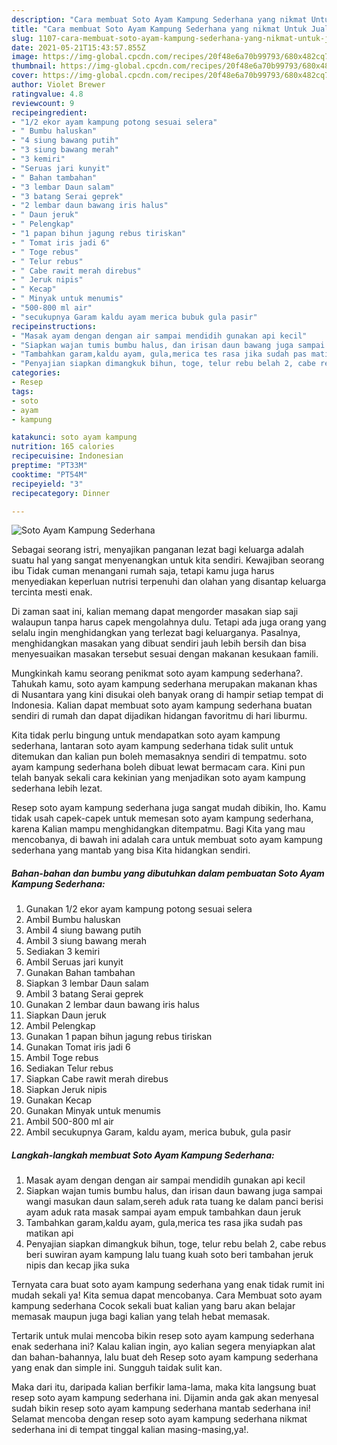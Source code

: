 ```yaml
---
description: "Cara membuat Soto Ayam Kampung Sederhana yang nikmat Untuk Jualan"
title: "Cara membuat Soto Ayam Kampung Sederhana yang nikmat Untuk Jualan"
slug: 1107-cara-membuat-soto-ayam-kampung-sederhana-yang-nikmat-untuk-jualan
date: 2021-05-21T15:43:57.855Z
image: https://img-global.cpcdn.com/recipes/20f48e6a70b99793/680x482cq70/soto-ayam-kampung-sederhana-foto-resep-utama.jpg
thumbnail: https://img-global.cpcdn.com/recipes/20f48e6a70b99793/680x482cq70/soto-ayam-kampung-sederhana-foto-resep-utama.jpg
cover: https://img-global.cpcdn.com/recipes/20f48e6a70b99793/680x482cq70/soto-ayam-kampung-sederhana-foto-resep-utama.jpg
author: Violet Brewer
ratingvalue: 4.8
reviewcount: 9
recipeingredient:
- "1/2 ekor ayam kampung potong sesuai selera"
- " Bumbu haluskan"
- "4 siung bawang putih"
- "3 siung bawang merah"
- "3 kemiri"
- "Seruas jari kunyit"
- " Bahan tambahan"
- "3 lembar Daun salam"
- "3 batang Serai geprek"
- "2 lembar daun bawang iris halus"
- " Daun jeruk"
- " Pelengkap"
- "1 papan bihun jagung rebus tiriskan"
- " Tomat iris jadi 6"
- " Toge rebus"
- " Telur rebus"
- " Cabe rawit merah direbus"
- " Jeruk nipis"
- " Kecap"
- " Minyak untuk menumis"
- "500-800 ml air"
- "secukupnya Garam kaldu ayam merica bubuk gula pasir"
recipeinstructions:
- "Masak ayam dengan dengan air sampai mendidih gunakan api kecil"
- "Siapkan wajan tumis bumbu halus, dan irisan daun bawang juga sampai wangi masukan daun salam,sereh aduk rata tuang ke dalam panci berisi ayam aduk rata masak sampai ayam empuk tambahkan daun jeruk"
- "Tambahkan garam,kaldu ayam, gula,merica tes rasa jika sudah pas matikan api"
- "Penyajian siapkan dimangkuk bihun, toge, telur rebu belah 2, cabe rebus beri suwiran ayam kampung lalu tuang kuah soto beri tambahan jeruk nipis dan kecap jika suka"
categories:
- Resep
tags:
- soto
- ayam
- kampung

katakunci: soto ayam kampung 
nutrition: 165 calories
recipecuisine: Indonesian
preptime: "PT33M"
cooktime: "PT54M"
recipeyield: "3"
recipecategory: Dinner

---
```



![Soto Ayam Kampung Sederhana](https://img-global.cpcdn.com/recipes/20f48e6a70b99793/680x482cq70/soto-ayam-kampung-sederhana-foto-resep-utama.jpg)

Sebagai seorang istri, menyajikan panganan lezat bagi keluarga adalah suatu hal yang sangat menyenangkan untuk kita sendiri. Kewajiban seorang ibu Tidak cuman menangani rumah saja, tetapi kamu juga harus menyediakan keperluan nutrisi terpenuhi dan olahan yang disantap keluarga tercinta mesti enak.

Di zaman  saat ini, kalian memang dapat mengorder masakan siap saji walaupun tanpa harus capek mengolahnya dulu. Tetapi ada juga orang yang selalu ingin menghidangkan yang terlezat bagi keluarganya. Pasalnya, menghidangkan masakan yang dibuat sendiri jauh lebih bersih dan bisa menyesuaikan masakan tersebut sesuai dengan makanan kesukaan famili. 



Mungkinkah kamu seorang penikmat soto ayam kampung sederhana?. Tahukah kamu, soto ayam kampung sederhana merupakan makanan khas di Nusantara yang kini disukai oleh banyak orang di hampir setiap tempat di Indonesia. Kalian dapat membuat soto ayam kampung sederhana buatan sendiri di rumah dan dapat dijadikan hidangan favoritmu di hari liburmu.

Kita tidak perlu bingung untuk mendapatkan soto ayam kampung sederhana, lantaran soto ayam kampung sederhana tidak sulit untuk ditemukan dan kalian pun boleh memasaknya sendiri di tempatmu. soto ayam kampung sederhana boleh dibuat lewat bermacam cara. Kini pun telah banyak sekali cara kekinian yang menjadikan soto ayam kampung sederhana lebih lezat.

Resep soto ayam kampung sederhana juga sangat mudah dibikin, lho. Kamu tidak usah capek-capek untuk memesan soto ayam kampung sederhana, karena Kalian mampu menghidangkan ditempatmu. Bagi Kita yang mau mencobanya, di bawah ini adalah cara untuk membuat soto ayam kampung sederhana yang mantab yang bisa Kita hidangkan sendiri.

<!--inarticleads1-->

##### Bahan-bahan dan bumbu yang dibutuhkan dalam pembuatan Soto Ayam Kampung Sederhana:

1. Gunakan 1/2 ekor ayam kampung potong sesuai selera
1. Ambil  Bumbu haluskan
1. Ambil 4 siung bawang putih
1. Ambil 3 siung bawang merah
1. Sediakan 3 kemiri
1. Ambil Seruas jari kunyit
1. Gunakan  Bahan tambahan
1. Siapkan 3 lembar Daun salam
1. Ambil 3 batang Serai geprek
1. Gunakan 2 lembar daun bawang iris halus
1. Siapkan  Daun jeruk
1. Ambil  Pelengkap
1. Gunakan 1 papan bihun jagung rebus tiriskan
1. Gunakan  Tomat iris jadi 6
1. Ambil  Toge rebus
1. Sediakan  Telur rebus
1. Siapkan  Cabe rawit merah direbus
1. Siapkan  Jeruk nipis
1. Gunakan  Kecap
1. Gunakan  Minyak untuk menumis
1. Ambil 500-800 ml air
1. Ambil secukupnya Garam, kaldu ayam, merica bubuk, gula pasir




<!--inarticleads2-->

##### Langkah-langkah membuat Soto Ayam Kampung Sederhana:

1. Masak ayam dengan dengan air sampai mendidih gunakan api kecil
1. Siapkan wajan tumis bumbu halus, dan irisan daun bawang juga sampai wangi masukan daun salam,sereh aduk rata tuang ke dalam panci berisi ayam aduk rata masak sampai ayam empuk tambahkan daun jeruk
1. Tambahkan garam,kaldu ayam, gula,merica tes rasa jika sudah pas matikan api
1. Penyajian siapkan dimangkuk bihun, toge, telur rebu belah 2, cabe rebus beri suwiran ayam kampung lalu tuang kuah soto beri tambahan jeruk nipis dan kecap jika suka




Ternyata cara buat soto ayam kampung sederhana yang enak tidak rumit ini mudah sekali ya! Kita semua dapat mencobanya. Cara Membuat soto ayam kampung sederhana Cocok sekali buat kalian yang baru akan belajar memasak maupun juga bagi kalian yang telah hebat memasak.

Tertarik untuk mulai mencoba bikin resep soto ayam kampung sederhana enak sederhana ini? Kalau kalian ingin, ayo kalian segera menyiapkan alat dan bahan-bahannya, lalu buat deh Resep soto ayam kampung sederhana yang enak dan simple ini. Sungguh taidak sulit kan. 

Maka dari itu, daripada kalian berfikir lama-lama, maka kita langsung buat resep soto ayam kampung sederhana ini. Dijamin anda gak akan menyesal sudah bikin resep soto ayam kampung sederhana mantab sederhana ini! Selamat mencoba dengan resep soto ayam kampung sederhana nikmat sederhana ini di tempat tinggal kalian masing-masing,ya!.

